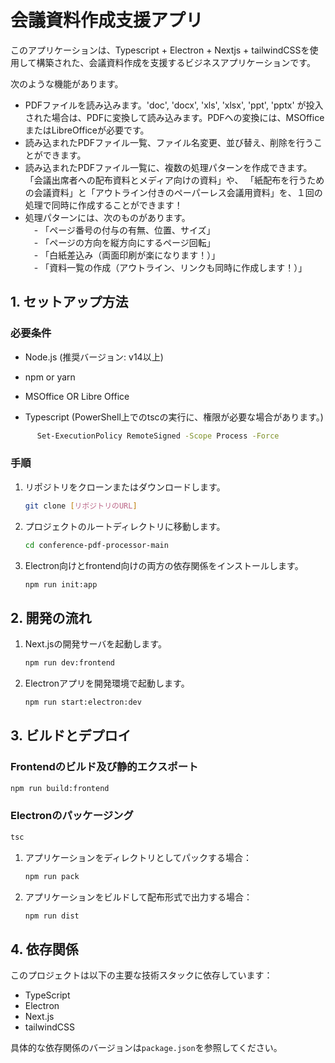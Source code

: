 
# 会議資料作成支援アプリ

このアプリケーションは、Typescript + Electron + Nextjs + tailwindCSSを使用して構築された、会議資料作成を支援するビジネスアプリケーションです。

次のような機能があります。  
- PDFファイルを読み込みます。'doc', 'docx', 'xls', 'xlsx', 'ppt', 'pptx' が投入された場合は、PDFに変換して読み込みます。PDFへの変換には、MSOfficeまたはLibreOfficeが必要です。  
- 読み込まれたPDFファイル一覧、ファイル名変更、並び替え、削除を行うことができます。  
- 読み込まれたPDFファイル一覧に、複数の処理パターンを作成できます。  「会議出席者への配布資料とメディア向けの資料」や、
「紙配布を行うための会議資料」と「アウトライン付きのペーパーレス会議用資料」を、１回の処理で同時に作成することができます！  
- 処理パターンには、次のものがあります。  
　- 「ページ番号の付与の有無、位置、サイズ」  
　- 「ページの方向を縦方向にするページ回転」  
　- 「白紙差込み（両面印刷が楽になります！）」  
　- 「資料一覧の作成（アウトライン、リンクも同時に作成します！）」  

## 1. セットアップ方法

### 必要条件
- Node.js (推奨バージョン: v14以上)
- npm or yarn
- MSOffice OR Libre Office
- Typescript (PowerShell上でのtscの実行に、権限が必要な場合があります。)

   ```bash 
   　 Set-ExecutionPolicy RemoteSigned -Scope Process -Force
   ```

### 手順

1. リポジトリをクローンまたはダウンロードします。
   
   ```bash
   git clone [リポジトリのURL]
   ```

2. プロジェクトのルートディレクトリに移動します。
   
   ```bash
   cd conference-pdf-processor-main
   ```

3. Electron向けとfrontend向けの両方の依存関係をインストールします。
   
   ```bash
   npm run init:app
   ```

## 2. 開発の流れ

1. Next.jsの開発サーバを起動します。
   
   ```bash
   npm run dev:frontend
   ```

2. Electronアプリを開発環境で起動します。
   
   ```bash
   npm run start:electron:dev
   ```

## 3. ビルドとデプロイ

### Frontendのビルド及び静的エクスポート

   ```bash
   npm run build:frontend
   ```

### Electronのパッケージング

   ```bash
   tsc
   ```

1. アプリケーションをディレクトリとしてパックする場合：

   ```bash
   npm run pack
   ```

2. アプリケーションをビルドして配布形式で出力する場合：

   ```bash
   npm run dist
   ```

## 4. 依存関係

このプロジェクトは以下の主要な技術スタックに依存しています：

- TypeScript
- Electron
- Next.js
- tailwindCSS

具体的な依存関係のバージョンは`package.json`を参照してください。
